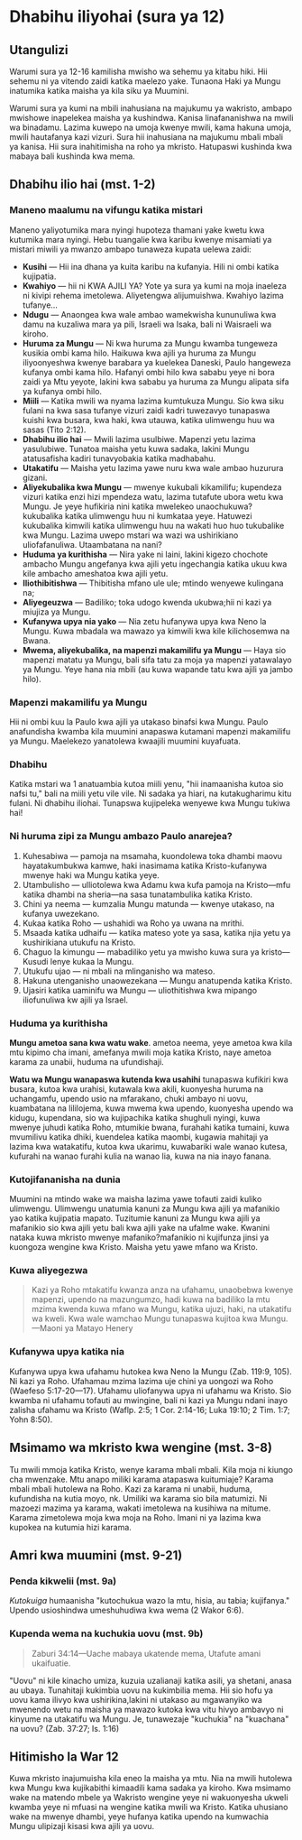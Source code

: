 # Dhabihu iliyohai (sura ya 12)

## Utangulizi

Warumi sura ya 12-16 kamilisha mwisho wa sehemu ya kitabu hiki. Hii sehemu ni ya vitendo zaidi katika maelezo yake. Tunaona Haki ya Mungu inatumika katika maisha ya kila siku ya Muumini.

Warumi sura ya kumi na mbili inahusiana na majukumu ya wakristo, ambapo mwishowe inapelekea maisha ya kushindwa. Kanisa linafananishwa na mwili wa binadamu. Lazima kuwepo na umoja kwenye mwili, kama hakuna umoja, mwili hautafanya kazi vizuri. Sura hii inahusiana na majukumu mbali mbali ya kanisa. Hii sura inahitimisha na roho ya mkristo. Hatupaswi kushinda kwa mabaya bali kushinda kwa mema.

## Dhabihu ilio hai (mst. 1-2)

### Maneno maalumu na vifungu katika mistari

Maneno yaliyotumika mara nyingi hupoteza thamani yake kwetu kwa kutumika mara nyingi. Hebu tuangalie kwa karibu kwenye misamiati ya mistari miwili ya mwanzo ambapo tunaweza kupata uelewa zaidi:

* **Kusihi** — Hii ina dhana ya kuita karibu na kufanyia. Hili ni ombi katika kujipatia.
* **Kwahiyo** — hii ni KWA AJILI YA? Yote ya sura ya kumi na moja inaeleza ni kivipi rehema imetolewa. Aliyetengwa alijumuishwa. Kwahiyo lazima tufanye...
* **Ndugu** — Anaongea kwa wale ambao wamekwisha kununuliwa kwa damu na kuzaliwa mara ya pili, Israeli wa Isaka, bali ni Waisraeli wa kiroho.
* **Huruma za Mungu** — Ni kwa huruma za Mungu kwamba tungeweza kusikia ombi kama hilo. Haikuwa kwa ajili ya huruma za Mungu iliyoonyeshwa kwenye barabara ya kuelekea Daneski, Paulo hangeweza kufanya ombi kama hilo. Hafanyi ombi hilo kwa sababu yeye ni bora zaidi ya Mtu yeyote, lakini kwa sababu ya huruma za Mungu alipata sifa ya kufanya ombi hilo.
* **Miili** — Katika mwili wa nyama lazima kumtukuza Mungu. Sio kwa siku fulani na kwa sasa tufanye vizuri zaidi kadri tuwezavyo tunapaswa kuishi kwa busara, kwa haki, kwa utauwa, katika ulimwengu huu wa sasas (Tito 2:12).
* **Dhabihu ilio hai** — Mwili lazima usulbiwe. Mapenzi yetu lazima yasulubiwe. Tunatoa maisha yetu kuwa sadaka, lakini Mungu atatusafisha kadiri tunavyobakia katika madhabahu.
* **Utakatifu** — Maisha yetu lazima yawe nuru kwa wale ambao huzurura gizani.
* **Aliyekubalika kwa Mungu** — mwenye kukubali kikamilifu; kupendeza vizuri katika enzi hizi mpendeza watu, lazima tutafute ubora wetu kwa Mungu. Je yeye hufikiria nini katika mwelekeo unaochukuwa? kukubalika katika ulimwengu huu ni kumkataa yeye. Hatuwezi kukubalika kimwili katika ulimwengu huu na wakati huo huo tukubalike kwa Mungu. Lazima uwepo mstari wa wazi wa ushirikiano uliofafanuliwa. Utaambatana na nani?
* **Huduma ya kurithisha** — Nira yake ni laini, lakini kigezo chochote ambacho Mungu angefanya kwa ajili yetu ingechangia katika ukuu kwa kile ambacho ameshatoa kwa ajili yetu.
* **Iliothibitishwa** — Thibitisha mfano ule ule; mtindo wenyewe kulingana na;
* **Aliyegeuzwa** — Badiliko; toka udogo kwenda ukubwa;hii ni kazi ya miujiza ya Mungu.
* **Kufanywa upya nia yako** — Nia zetu hufanywa upya kwa Neno la Mungu. Kuwa mbadala wa mawazo ya kimwili kwa kile kilichosemwa na Bwana.
* **Mwema, aliyekubalika, na mapenzi makamilifu ya Mungu** — Haya sio mapenzi matatu ya Mungu, bali sifa tatu za moja ya mapenzi yatawalayo ya Mungu. Yeye hana nia mbili (au kuwa wapande tatu kwa ajili ya jambo hilo).

### Mapenzi makamilifu ya Mungu

Hii ni ombi kuu la Paulo kwa ajili ya utakaso binafsi kwa Mungu. Paulo anafundisha kwamba kila muumini anapaswa kutamani mapenzi makamilifu ya Mungu. Maelekezo yanatolewa kwaajili muumini kuyafuata.

### Dhabihu

Katika mstari wa 1 anatuambia kutoa miili yenu, "hii inamaanisha kutoa sio nafsi tu," bali na miili yetu vile vile. Ni sadaka ya hiari, na kutakugharimu kitu fulani. Ni dhabihu iliohai. Tunapswa kujipeleka wenyewe kwa Mungu tukiwa hai!

### Ni huruma zipi za Mungu ambazo Paulo anarejea?

1. Kuhesabiwa — pamoja na msamaha, kuondolewa toka dhambi maovu hayatakumbukwa kamwe, haki inasimama katika Kristo-kufanywa mwenye haki wa Mungu katika yeye.
2. Utambulisho — ulliotolewa kwa Adamu kwa kufa pamoja na Kristo—mfu katika dhambi na sheria—na sasa tunatambulika katika Kristo.
3. Chini ya neema — kumzalia Mungu matunda — kwenye utakaso, na kufanya uwezekano.
4. Kukaa katika Roho — ushahidi wa Roho ya uwana na mrithi.
5. Msaada katika udhaifu — katika mateso yote ya sasa, katika njia yetu ya kushirikiana utukufu na Kristo.
6. Chaguo la kimungu — mabadiliko yetu ya mwisho kuwa sura ya kristo—Kusudi lenye kukaa la Mungu.
7. Utukufu ujao — ni mbali na mlinganisho wa mateso.
8. Hakuna utenganisho unaowezekana — Mungu anatupenda katika Kristo.
9. Ujasiri katika uaminifu wa Mungu — uliothitishwa kwa mipango iliofunuliwa kw ajili ya Israel.

### Huduma ya kurithisha

**Mungu ametoa sana kwa watu wake**. ametoa neema, yeye ametoa kwa kila mtu kipimo cha imani, amefanya mwili moja katika Kristo, naye ametoa karama za unabii, huduma na ufundishaji.

**Watu wa Mungu wanapaswa kutenda kwa usahihi** tunapaswa kufikiri kwa busara, kutoa kwa urahisi, kutawala kwa akili, kuonyesha huruma na uchangamfu, upendo usio na mfarakano, chuki ambayo ni uovu, kuambatana na lililojema, kuwa mwema kwa upendo, kuonyesha upendo wa kidugu, kupendana, sio wa kujipachika katika shughuli nyingi, kuwa mwenye juhudi katika Roho, mtumikie bwana, furahahi katika tumaini, kuwa mvumilivu katika dhiki, kuendelea katika maombi, kugawia mahitaji ya lazima kwa watakatifu, kutoa kwa ukarimu, kuwabariki wale wanao kutesa, kufurahi na wanao furahi kulia na wanao lia, kuwa na nia inayo fanana.

### Kutojifananisha na dunia

Muumini na mtindo wake wa maisha lazima yawe tofauti zaidi kuliko ulimwengu. Ulimwengu unatumia kanuni za Mungu kwa ajili ya mafanikio yao katika kujipatia mapato. Tuzitumie kanuni za Mungu kwa ajili ya mafanikio sio kwa ajili yetu bali kwa ajili yake na ufalme wake. Kwanini nataka kuwa mkristo mwenye mafaniko?mafanikio ni kujifunza jinsi ya kuongoza wengine kwa Kristo. Maisha yetu yawe mfano wa Kristo.

### Kuwa aliyegezwa

> Kazi ya Roho mtakatifu kwanza anza na ufahamu, unaobebwa kwenye mapenzi, upendo na mazungumzo, hadi kuwa na badiliko la mtu mzima kwenda kuwa mfano wa Mungu, katika ujuzi, haki, na utakatifu wa kweli. Kwa wale wamchao Mungu tunapaswa kujitoa kwa Mungu.  
> —Maoni ya Matayo Henery

### Kufanywa upya katika nia

Kufanywa upya kwa ufahamu hutokea kwa Neno la Mungu (Zab. 119:9, 105). Ni kazi ya Roho. Ufahamau mzima lazima uje chini ya uongozi wa Roho (Waefeso 5:17-20—17). Ufahamu uliofanywa upya ni ufahamu wa Kristo. Sio kwamba ni ufahamu tofauti au mwingine, bali ni kazi ya Mungu ndani inayo zalisha ufahamu wa Kristo (Waflp. 2:5; 1 Cor. 2:14-16; Luka 19:10; 2 Tim. 1:7; Yohn 8:50).

## Msimamo wa mkristo kwa wengine (mst. 3-8)

Tu mwili mmoja katika Kristo, wenye karama mbali mbali. Kila moja ni kiungo cha mwenzake. Mtu anapo miliki karama atapaswa kuitumiaje? Karama mbali mbali hutolewa na Roho. Kazi za karama ni unabii, huduma, kufundisha na kutia moyo, nk. Umiliki wa karama sio bila matumizi. Ni mazoezi mazima ya karama, wakati imetolewa na kusihiwa na mitume. Karama zimetolewa moja kwa moja na Roho. Imani ni ya lazima kwa kupokea na kutumia hizi karama.

## Amri kwa muumini (mst. 9-21)

### Penda kikwelii (mst. 9a)

_Kutokuiga_ humaanisha "kutochukua wazo la mtu, hisia, au tabia; kujifanya." Upendo usioshindwa umeshuhudiwa kwa wema (2 Wakor 6:6). 

### Kupenda wema na kuchukia uovu (mst. 9b)

> Zaburi 34:14—Uache mabaya ukatende mema, Utafute amani ukaifuatie.

"Uovu" ni kile kinacho umiza, kuzuia uzalianaji katika asili, ya shetani, anasa au ubaya. Tunahitaji kukimbia uovu na kukimbilia mema. Hii sio hofu ya uovu kama ilivyo kwa ushirikina,lakini ni utakaso au mgawanyiko wa mwenendo wetu na maisha ya mawazo kutoka kwa vitu hivyo ambavyo ni kinyume na utakatifu wa Mungu. Je, tunawezaje "kuchukia" na "kuachana" na uovu? (Zab. 37:27; Is. 1:16)

## Hitimisho la War 12

Kuwa mkristo inajumuisha kila eneo la maisha ya mtu. Nia na mwili hutolewa kwa Mungu kwa kujikabithi kimaadili kama sadaka ya kiroho. Kwa msimamo wake na matendo mbele ya Wakristo wengine yeye ni wakuonyesha ukweli kwamba yeye ni mfuasi na wengine katika mwili wa Kristo. Katika uhusiano wake na mwenye dhambi, yeye hufanya katika upendo na kumwachia Mungu ulipizaji kisasi kwa ajili ya uovu.

